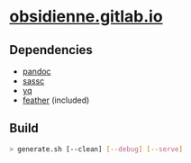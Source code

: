 # [obsidienne.gitlab.io](https://obsidienne.gitlab.io)

## Dependencies

* [pandoc](https://pandoc.org/)
* [sassc](https://github.com/sass/sassc)
* [yq](https://github.com/mikefarah/yq)
* [feather](https://feathericons.com/) (included)

## Build

~~~sh
> generate.sh [--clean] [--debug] [--serve]
~~~
